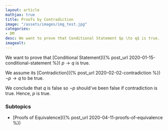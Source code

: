 ```yaml
---
layout: article
mathjax: true
title: Proofs by Contradiction
image: "/assets/images/img_test.jpg"
categories:
- DM
desc: We want to prove that Conditional Statement $p \to q$ is true. 
imagealt: 
---
```


We want to prove that [Conditional Statement]({% post_url 2020-01-15-conditional-statement %}) $p \to q$ is true.

































































































































































































































































































































































We assume its [Contradiction]({% post_url 2020-02-02-contradiction %}) $\neg p \to q$ to be true.

































































































































































































































































































































































We conclude that $q$ is false so $\neg p$ should've been false if contradiction is true. Hence, $p$ is true.


































































































































































































































































































































































### Subtopics
- [Proofs of Equivalence]({% post_url 2020-04-11-proofs-of-equivalence %})